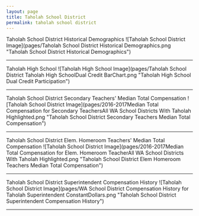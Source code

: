 ```yaml
---
layout: page
title: Taholah School District
permalink: taholah school district
---
```



Taholah School District Historical Demographics
![Taholah School District Image](pages/Taholah School District Historical Demographics.png "Taholah School District Historical Demographics")

___

Taholah High School
![Taholah High School Image](pages/Taholah School District Taholah High SchoolDual Credit BarChart.png "Taholah High School Dual Credit Participation")

___

Taholah School District Secondary Teachers' Median Total Compensation
![Taholah School District Image](pages/2016-2017Median Total Compensation for Secondary TeachersAll WA School Districts With Taholah Highlighted.png "Taholah School District Secondary Teachers Median Total Compensation")

___

Taholah School District Elem. Homeroom Teachers' Median Total Compensation
![Taholah School District Image](pages/2016-2017Median Total Compensation for Elem. Homeroom TeacherAll WA School Districts With Taholah Highlighted.png "Taholah School District Elem Homeroom Teachers Median Total Compensation")

___

Taholah School District Superintendent Compensation History
![Taholah School District Image](pages/WA School District Compensation History for Taholah Superintendent ConstantDollars.png "Taholah School District Superintendent Compensation History")

___

